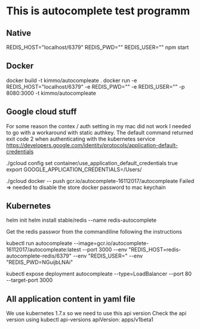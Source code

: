 # This is autocomplete test programm

## Native
REDIS_HOST="localhost/6379" REDIS_PWD="" REDIS_USER="" npm start

## Docker
docker build -t kimmo/autocompleate .
docker run -e REDIS_HOST="localhost/6379" -e REDIS_PWD="" -e REDIS_USER="" -p 8080:3000 -t kimmo/autocompleate 

## Google cloud stuff
For some reason the contex / auth setting in my mac did not work
I needed to go with a workaround with static authkey. The default 
command returned exit code 2 when authenticating with the kubernetes service
https://developers.google.com/identity/protocols/application-default-credentials

./gcloud config set container/use_application_default_credentials true
export GOOGLE_APPLICATION_CREDENTIALS=/Users/

./gcloud docker -- push gcr.io/autocomplete-16112017/autocompleate
Failed => needed to disable the store docker password to mac keychain

## Kubernetes
helm init
helm install stable/redis --name redis-autocomplete

Get the redis passwor from the commandiline following the instructions

kubectl run autocompleate --image=gcr.io/autocomplete-16112017/autocompleate:latest --port 3000 --env "REDIS_HOST=redis-autocomplete-redis/6379" --env "REDIS_USER=" --env "REDIS_PWD=NGuijbLNAi"

kubectl expose deployment autocompleate --type=LoadBalancer --port 80 --target-port 3000

## All application content in yaml file
We use kubernetes 1.7.x so we need to use this api version
Check the api version using kubectl api-versions
apiVersion: apps/v1beta1



